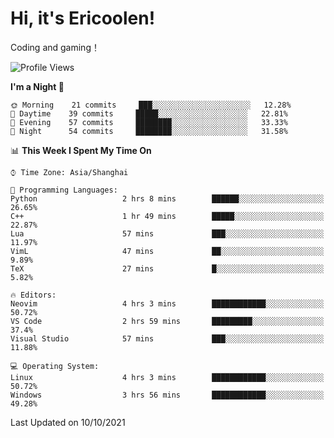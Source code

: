 # Hi, it's Ericoolen!
Coding and gaming！

<!--START_SECTION:waka-->
![Profile Views](http://img.shields.io/badge/Profile%20Views-21-blue)

**I'm a Night 🦉** 

```text
🌞 Morning    21 commits     ███░░░░░░░░░░░░░░░░░░░░░░   12.28% 
🌆 Daytime    39 commits     █████░░░░░░░░░░░░░░░░░░░░   22.81% 
🌃 Evening    57 commits     ████████░░░░░░░░░░░░░░░░░   33.33% 
🌙 Night      54 commits     ████████░░░░░░░░░░░░░░░░░   31.58%

```


📊 **This Week I Spent My Time On** 

```text
⌚︎ Time Zone: Asia/Shanghai

💬 Programming Languages: 
Python                   2 hrs 8 mins        ██████░░░░░░░░░░░░░░░░░░░   26.65% 
C++                      1 hr 49 mins        █████░░░░░░░░░░░░░░░░░░░░   22.87% 
Lua                      57 mins             ███░░░░░░░░░░░░░░░░░░░░░░   11.97% 
VimL                     47 mins             ██░░░░░░░░░░░░░░░░░░░░░░░   9.89% 
TeX                      27 mins             █░░░░░░░░░░░░░░░░░░░░░░░░   5.82%

🔥 Editors: 
Neovim                   4 hrs 3 mins        ████████████░░░░░░░░░░░░░   50.72% 
VS Code                  2 hrs 59 mins       █████████░░░░░░░░░░░░░░░░   37.4% 
Visual Studio            57 mins             ███░░░░░░░░░░░░░░░░░░░░░░   11.88%

💻 Operating System: 
Linux                    4 hrs 3 mins        ████████████░░░░░░░░░░░░░   50.72% 
Windows                  3 hrs 56 mins       ████████████░░░░░░░░░░░░░   49.28%

```


 Last Updated on 10/10/2021
<!--END_SECTION:waka-->

